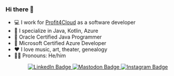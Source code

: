 ### Hi there 👋

<!--
**hbvk/hbvk** is a ✨ _special_ ✨ repository because its `README.md` (this file) appears on your GitHub profile.

Here are some ideas to get you started:

- 🔭 I’m currently working on ...
- 🌱 I’m currently learning ...
- 👯 I’m looking to collaborate on ...
- 🤔 I’m looking for help with ...
- 💬 Ask me about ...
- 📫 How to reach me: ...
- 😄 Pronouns: ...
- ⚡ Fun fact: ...
-->

- 💻 I work for [Profit4Cloud](https://profit4cloud.nl/) as a software developer
- 🔭 I specialize in Java, Kotlin, Azure
- 📜 Oracle Certified Java Programmer
- 📜 Microsoft Certified Azure Developer
- ❤️ I love music, art, theater, genealogy
- 👯‍♂️ Pronouns: He/him

<div align="center" id="badges">
  <a href="https://www.linkedin.com/in/henkvankampen">
    <img src="https://img.shields.io/badge/LinkedIn-darkgreen?style=for-the-badge&logo=linkedin&logoColor=white" alt="LinkedIn Badge"/>
  </a>
  <a href="https://mastodon.social/@h_vk">
    <img src="https://shields.io/badge/Mastodon-darkgreen?style=for-the-badge&logo=Mastodon&logoColor=white" alt="Mastodon Badge"/>
  </a>
  <a href="https://instagram.com/hbvk">
    <img src="https://shields.io/badge/Instagram-darkgreen?style=for-the-badge&logo=Instagram&logoColor=white" alt="Instagram Badge"/>
  </a>
</div>
